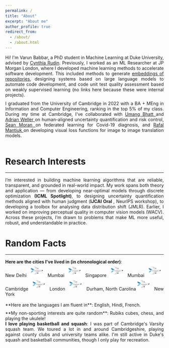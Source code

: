 ```yaml
---
permalink: /
title: "About"
excerpt: "About me"
author_profile: true
redirect_from:
  - /about/
  - /about.html
---
```


<div style="text-align: justify">
Hi! I'm Varun Babbar, a PhD student in Machine Learning at Duke University, advised by <a href="https://users.cs.duke.edu/~cynthia/">Cynthia Rudin</a>. Previously, I worked as an ML Researcher at JP Morgan London, where I developed machine learning methods to accelerate software development. This included methods to generate <a href='https://arxiv.org/pdf/2208.09495.pdf'> embeddings of repositories</a>, designing systems based on large language models to automate code development, and code unit test quality assessment based on weakly supervised learning (no links here because these were internal projects).
</div>
<div style="line-height:75%;">
    <br>
</div>
<div style="text-align: justify">
I graduated from the University of Cambridge in 2022 with a BA + MEng in Information and Computer Engineering, ranking in the top 5% of my class. During my time at Cambridge, I've collaborated with <a href='https://umangsbhatt.github.io/'> Umang Bhatt </a> and <a href='https://mlg.eng.cam.ac.uk/adrian/'> Adrian Weller </a> on human-aligned uncertainty quantification and risk control, <a href='https://sjmoran.github.io/'> Sean Moran </a> on federated learning for Covid-19 diagnosis, and <a href='https://www.cl.cam.ac.uk/~rkm38/'> Rafal Mantiuk </a> on developing visual loss functions for image to image translation models. 
<br>
<br>
</div>

# Research Interests

---

<div style="text-align: justify">
I’m interested in building machine learning algorithms that are reliable, transparent, and grounded in real-world impact. My work spans both theory and application — from developing near-optimal models through discrete optimization <b> (ICML Spotlight)</b>, to designing uncertainty quantification methods aligned with human judgment (<b>IJCAI Oral </b>, NeurIPS workshop), to developing a toolbox for analysing data distribution shift (JMLR). Earlier, I worked on improving perceptual quality in computer vision models (WACV). Across these projects, I’m drawn to problems that make ML more useful, robust, and understandable in practice.

<!-- My research interests lie broadly in trustworthy machine learning and human-AI collaboration. In particular, I design algorithms, techniques, and frameworks that enable users to better understand the predictive models they are deploying as well as the data they train the models on. I like to think of my research as a tree:
</div>
![My Research Tree](/images/my_research_tree.png)
1. <div style="text-align: justify"> The characteristics of test and training datasets must be fully understood. In particular, having differing training and test distributions of data risks deployment of a model that is flawed. In these cases, explaining distribution shifts using interpretable methods is more important than viewing datasets through the lens of basic statistical measurements. </div>
2. <div style="text-align: justify"> The predictive model must be interpretable, computationally inexpensive to run, and have some guarantees on optimality. The end user and all relevant stakeholders should fully understand the operation and the limitations of the model. </div>
3. <div style="text-align: justify"> When full interpretability is not possible (e.g. with heavily parameterized models such as LLMs), can we obtain sound explanations from the model? </div> -->

# Random Facts

---

<div style="text-align: justify"> <b> Here are the cities I've lived in (in chronological order)</b>: <br> New Delhi &nbsp; <img src="files/plane.png" width="40" height="40"> &nbsp; Mumbai &nbsp; <img src="files/plane.png" width="40" height="40"> &nbsp; Singapore &nbsp; <img src="files/plane.png" width="40" height="40"> &nbsp; Mumbai &nbsp; <img src="files/plane.png" width="40" height="40"> &nbsp; Cambridge &nbsp; <img src="files/plane.png" width="40" height="40"> &nbsp; London &nbsp; <img src="files/plane.png" width="40" height="40"> &nbsp; Durham, North Carolina  <img src="files/plane.png" width="40" height="40"> &nbsp; New York </div>
<br>
**Here are the languages I am fluent in**: English, Hindi, French.
<div style="line-height:60%;">
    <br>
</div>
**My non-sporting interests are quite random**: Rubiks cubes, chess, and playing the ukulele!
<br>
<div style="text-align: justify"> <b> I love playing basketball and squash</b>: I was part of Cambridge's Varsity squash team. We toured a lot in and around Cambridgeshire, playing against county clubs and university teams alike. I'm still active in Duke's squash and basketball communities, though I only play for recreation. </div>

<!-- ## <!-- Create content & metadata -->

<!-- For site content, there is one markdown file for each type of content, which are stored in directories like \_publications, \_talks, \_posts, \_teaching, or \_pages. For example, each talk is a markdown file in the [\_talks directory](https://github.com/academicpages/academicpages.github.io/tree/master/_talks). At the top of each markdown file is structured data in YAML about the talk, which the theme will parse to do lots of cool stuff. The same structured data about a talk is used to generate the list of talks on the [Talks page](https://academicpages.github.io/talks), each [individual page](https://academicpages.github.io/talks/2012-03-01-talk-1) for specific talks, the talks section for the [CV page](https://academicpages.github.io/cv), and the [map of places you've given a talk](https://academicpages.github.io/talkmap.html) (if you run this [python file](https://github.com/academicpages/academicpages.github.io/blob/master/talkmap.py) or [Jupyter notebook](https://github.com/academicpages/academicpages.github.io/blob/master/talkmap.ipynb), which creates the HTML for the map based on the contents of the \_talks directory). -->

<!-- **Markdown generator**

I have also created [a set of Jupyter notebooks](https://github.com/academicpages/academicpages.github.io/tree/master/markdown_generator
) that converts a CSV containing structured data about talks or presentations into individual markdown files that will be properly formatted for the academicpages template. The sample CSVs in that directory are the ones I used to create my own personal website at stuartgeiger.com. My usual workflow is that I keep a spreadsheet of my publications and talks, then run the code in these notebooks to generate the markdown files, then commit and push them to the GitHub repository.

How to edit your site's GitHub repository
------
Many people use a git client to create files on their local computer and then push them to GitHub's servers. If you are not familiar with git, you can directly edit these configuration and markdown files directly in the github.com interface. Navigate to a file (like [this one](https://github.com/academicpages/academicpages.github.io/blob/master/_talks/2012-03-01-talk-1.md) and click the pencil icon in the top right of the content preview (to the right of the "Raw | Blame | History" buttons). You can delete a file by clicking the trashcan icon to the right of the pencil icon. You can also create new files or upload files by navigating to a directory and clicking the "Create new file" or "Upload files" buttons.

Example: editing a markdown file for a talk
![Editing a markdown file for a talk](/images/editing-talk.png)

For more info
------
More info about configuring academicpages can be found in [the guide](https://academicpages.github.io/markdown/). The [guides for the Minimal Mistakes theme](https://mmistakes.github.io/minimal-mistakes/docs/configuration/) (which this theme was forked from) might also be helpful. -->
